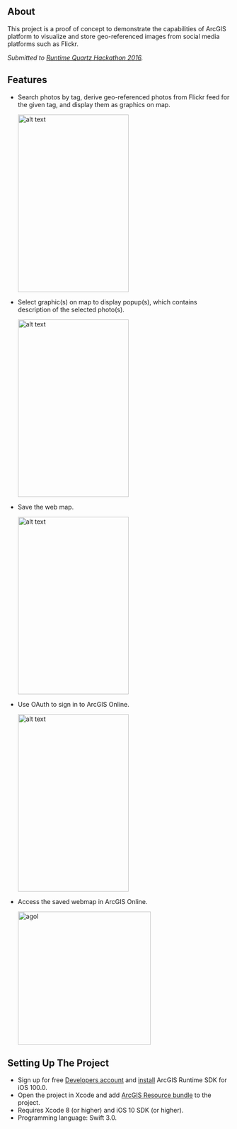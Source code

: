 ## About

This project is a proof of concept to demonstrate the capabilities of ArcGIS platform to visualize and store geo-referenced images from social media platforms such as Flickr.

*Submitted to [Runtime Quartz Hackathon 2016](https://blogs.esri.com/esri/arcgis/2017/01/06/runtime-quartz-hackathon-results/).*

## Features
* Search photos by tag, derive geo-referenced photos from Flickr feed for the given tag, and display them as graphics on map.

  <img src="https://cloud.githubusercontent.com/assets/8196343/24078836/f4d2ad4c-0c35-11e7-8b57-1c24e2cab204.png" alt="alt text" width="250" height="400">

* Select graphic(s) on map to display popup(s), which contains description of the selected photo(s).

  <img src="https://cloud.githubusercontent.com/assets/8196343/23489403/0567b752-fea7-11e6-8d64-11fe1c102e90.png" alt="alt text" width="250" height="400">

* Save the web map.

  <img src="https://cloud.githubusercontent.com/assets/8196343/23489455/4ecdfea6-fea7-11e6-8c92-4bc20488b94f.png" alt="alt text" width="250" height="400">

* Use OAuth to sign in to ArcGIS Online.

  <img src="https://cloud.githubusercontent.com/assets/8196343/23490723/ed1708ee-feae-11e6-96d9-74843d608b9f.png" alt="alt text" width="250" height="400">

* Access the saved webmap in ArcGIS Online.

  <img width="300" alt="agol" src="https://cloud.githubusercontent.com/assets/8196343/23489500/9b5a02a6-fea7-11e6-9caf-8a1e4b272253.png">

## Setting Up The Project

* Sign up for free [Developers account](https://developers.arcgis.com/sign-in/) and [install](https://developers.arcgis.com/ios/latest/swift/guide/install.htm) ArcGIS Runtime SDK for iOS 100.0.
* Open the project in Xcode and add [ArcGIS Resource bundle](https://developers.arcgis.com/ios/latest/swift/guide/install.htm#ESRI_SECTION2_0A8B5D37BCC649448D1A771ECBAE101A) to the project.
* Requires Xcode 8 (or higher) and iOS 10 SDK (or higher).
* Programming language: Swift 3.0.
